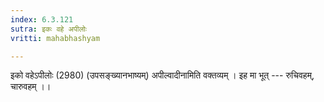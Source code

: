 ```yaml
---
index: 6.3.121
sutra: इकः वहे अपीलोः
vritti: mahabhashyam

---
```

 इको वहेऽपीलोः (2980) (उपसङ्ख्यानभाष्यम्) अपील्वादीनामिति वक्तव्यम् । इह मा भूत् --- रुचिवहम्, चारुवहम् ।। 